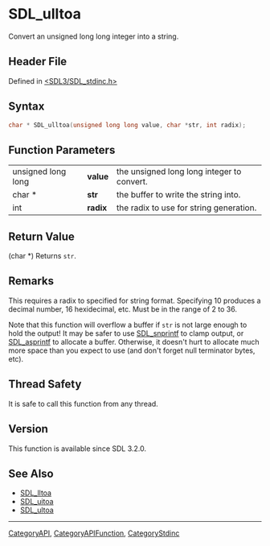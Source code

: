 # SDL_ulltoa

Convert an unsigned long long integer into a string.

## Header File

Defined in [<SDL3/SDL_stdinc.h>](https://github.com/libsdl-org/SDL/blob/main/include/SDL3/SDL_stdinc.h)

## Syntax

```c
char * SDL_ulltoa(unsigned long long value, char *str, int radix);
```

## Function Parameters

|                    |           |                                            |
| ------------------ | --------- | ------------------------------------------ |
| unsigned long long | **value** | the unsigned long long integer to convert. |
| char *             | **str**   | the buffer to write the string into.       |
| int                | **radix** | the radix to use for string generation.    |

## Return Value

(char *) Returns `str`.

## Remarks

This requires a radix to specified for string format. Specifying 10
produces a decimal number, 16 hexidecimal, etc. Must be in the range of 2
to 36.

Note that this function will overflow a buffer if `str` is not large enough
to hold the output! It may be safer to use [SDL_snprintf](SDL_snprintf) to
clamp output, or [SDL_asprintf](SDL_asprintf) to allocate a buffer.
Otherwise, it doesn't hurt to allocate much more space than you expect to
use (and don't forget null terminator bytes, etc).

## Thread Safety

It is safe to call this function from any thread.

## Version

This function is available since SDL 3.2.0.

## See Also

- [SDL_lltoa](SDL_lltoa)
- [SDL_uitoa](SDL_uitoa)
- [SDL_ultoa](SDL_ultoa)






----
[CategoryAPI](CategoryAPI), [CategoryAPIFunction](CategoryAPIFunction), [CategoryStdinc](CategoryStdinc)

